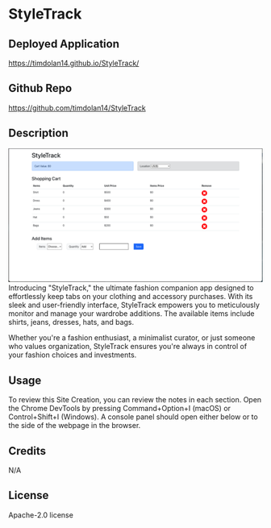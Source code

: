 # StyleTrack

## Deployed Application
https://timdolan14.github.io/StyleTrack/

## Github Repo
https://github.com/timdolan14/StyleTrack

## Description
![SC](./src/photos/StyleTrack.png)
Introducing "StyleTrack," the ultimate fashion companion app designed to effortlessly keep tabs on your clothing and accessory purchases. With its sleek and user-friendly interface, StyleTrack empowers you to meticulously monitor and manage your wardrobe additions. The available items include shirts, jeans, dresses, hats, and bags. 

Whether you're a fashion enthusiast, a minimalist curator, or just someone who values organization, StyleTrack ensures you're always in control of your fashion choices and investments.

## Usage
To review this Site Creation, you can review the notes in each section. Open the Chrome DevTools by pressing Command+Option+I (macOS) or Control+Shift+I (Windows). A console panel should open either below or to the side of the webpage in the browser.

## Credits
N/A

## License
Apache-2.0 license
